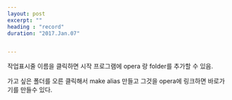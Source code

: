 ```yaml
---
layout: post
excerpt: ""
heading : "record"
duration: "2017.Jan.07"


---
```


작업표시줄 이름을 클릭하면 시작 프로그램에 opera 랑 folder를 추가할 수 있음.

가고 싶은 폴더를 오른 클릭해서 make alias 만들고 그것을 opera에 링크하면 바로가기를 만들수 있다.

